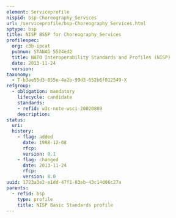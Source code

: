 ```yaml
---
element: Serviceprofile
nispid: bsp-Choreography_Services
url: /serviceprofile/bsp-Choreography_Services.html
sptype: bsp
title: NISP BSSP for Choreography_Services
profilespec:
  org: c3b-ipcat
  pubnum: STANAG 5524ed2
  title: NATO Interoperability Standards and Profiles (NISP)
  date: 2013-11-24
  version: 
taxonomy:
  - T-b3ae55d3-855e-4a2b-99d3-652b6f012549-X
refgroup:
  - obligation: mandatory
    lifecycle: candidate
    standards: 
    - refid: w3c-note-wsci-20020808
    description: 
status:
  uri: 
  history: 
    - flag: added
      date: 1998-12-08
      rfcp: 
      version: 0.1
    - flag: changed
      date: 2013-11-24
      rfcp: 
      version: 8.0
uuid: 1723a3e2-e1dd-47f1-83eb-43c14d86c27a
parents:
  - refid: bsp
    type: profile
    title: NISP Basic Standards profile
---
```

